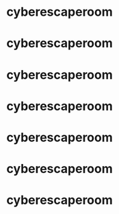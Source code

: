 # cyberescaperoom
# cyberescaperoom
# cyberescaperoom
# cyberescaperoom
# cyberescaperoom
# cyberescaperoom
# cyberescaperoom
